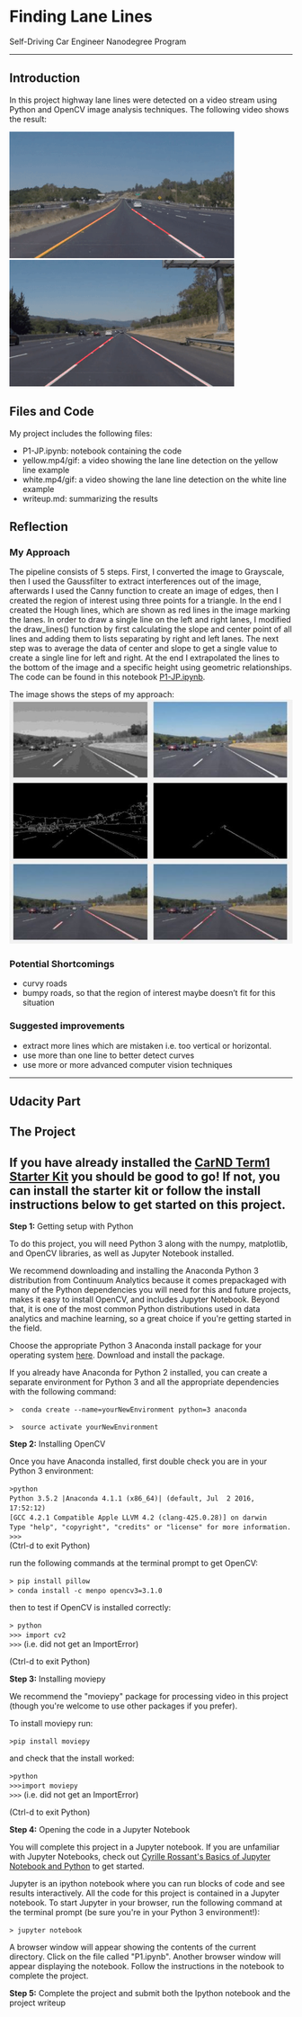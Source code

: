 # Finding Lane Lines 
Self-Driving Car Engineer Nanodegree Program

---
[//]: # (Image References)

[image1]: ./approach.jpg "Image summarizing the approach"



## Introduction
In this project highway lane lines were detected on a video stream using Python and OpenCV image analysis techniques. 
The following video shows the result:

![yellow](./yellow.gif) 
![white](./white.gif)

## Files and Code

My project includes the following files:
* P1-JP.ipynb: notebook containing the code 
* yellow.mp4/gif: a video showing the lane line detection on the yellow line example 
* white.mp4/gif: a video showing the lane line detection on the white line example 
* writeup.md: summarizing the results


## Reflection

### My Approach
The pipeline consists of 5 steps. First, I converted the image to Grayscale, then I used the Gaussfilter to extract interferences out of the image, afterwards I used the Canny function to create an image of edges, then I created the region of interest using three points for a triangle. In the end I created the Hough lines, which are shown as red lines in the image marking the lanes.
In order to draw a single line on the left and right lanes, I modified the draw_lines() function by first calculating the slope and center point of all lines and adding them to lists separating by right and left lanes. The next step was to average the data of center and slope to get a single value to create a single line for left and right. At the end I extrapolated the lines to the bottom of the image and a specific height using geometric relationships. 
The code can be found in this notebook <A HREF="P1-JP.ipynb" target="_blank">P1-JP.ipynb</A>.


The image shows the steps of my approach:
![alt text][image1]

### Potential Shortcomings
* curvy roads
* bumpy roads, so that the region of interest maybe doesn’t fit for this situation

### Suggested improvements
* extract more lines which are mistaken i.e. too vertical or horizontal.
* use more than one line to better detect curves
* use more or more advanced computer vision techniques


---
## Udacity Part 

The Project
---

## If you have already installed the [CarND Term1 Starter Kit](https://github.com/udacity/CarND-Term1-Starter-Kit/blob/master/README.md) you should be good to go!   If not, you can install the starter kit or follow the install instructions below to get started on this project. ##

**Step 1:** Getting setup with Python

To do this project, you will need Python 3 along with the numpy, matplotlib, and OpenCV libraries, as well as Jupyter Notebook installed. 

We recommend downloading and installing the Anaconda Python 3 distribution from Continuum Analytics because it comes prepackaged with many of the Python dependencies you will need for this and future projects, makes it easy to install OpenCV, and includes Jupyter Notebook.  Beyond that, it is one of the most common Python distributions used in data analytics and machine learning, so a great choice if you're getting started in the field.

Choose the appropriate Python 3 Anaconda install package for your operating system <A HREF="https://www.continuum.io/downloads" target="_blank">here</A>.   Download and install the package.

If you already have Anaconda for Python 2 installed, you can create a separate environment for Python 3 and all the appropriate dependencies with the following command:

`>  conda create --name=yourNewEnvironment python=3 anaconda`

`>  source activate yourNewEnvironment`

**Step 2:** Installing OpenCV

Once you have Anaconda installed, first double check you are in your Python 3 environment:

`>python`    
`Python 3.5.2 |Anaconda 4.1.1 (x86_64)| (default, Jul  2 2016, 17:52:12)`  
`[GCC 4.2.1 Compatible Apple LLVM 4.2 (clang-425.0.28)] on darwin`  
`Type "help", "copyright", "credits" or "license" for more information.`  
`>>>`   
(Ctrl-d to exit Python)

run the following commands at the terminal prompt to get OpenCV:

`> pip install pillow`  
`> conda install -c menpo opencv3=3.1.0`

then to test if OpenCV is installed correctly:

`> python`  
`>>> import cv2`  
`>>>`  (i.e. did not get an ImportError)

(Ctrl-d to exit Python)

**Step 3:** Installing moviepy  

We recommend the "moviepy" package for processing video in this project (though you're welcome to use other packages if you prefer).  

To install moviepy run:

`>pip install moviepy`  

and check that the install worked:

`>python`  
`>>>import moviepy`  
`>>>`  (i.e. did not get an ImportError)

(Ctrl-d to exit Python)

**Step 4:** Opening the code in a Jupyter Notebook

You will complete this project in a Jupyter notebook.  If you are unfamiliar with Jupyter Notebooks, check out <A HREF="https://www.packtpub.com/books/content/basics-jupyter-notebook-and-python" target="_blank">Cyrille Rossant's Basics of Jupyter Notebook and Python</A> to get started.

Jupyter is an ipython notebook where you can run blocks of code and see results interactively.  All the code for this project is contained in a Jupyter notebook. To start Jupyter in your browser, run the following command at the terminal prompt (be sure you're in your Python 3 environment!):

`> jupyter notebook`

A browser window will appear showing the contents of the current directory.  Click on the file called "P1.ipynb".  Another browser window will appear displaying the notebook.  Follow the instructions in the notebook to complete the project.  

**Step 5:** Complete the project and submit both the Ipython notebook and the project writeup

